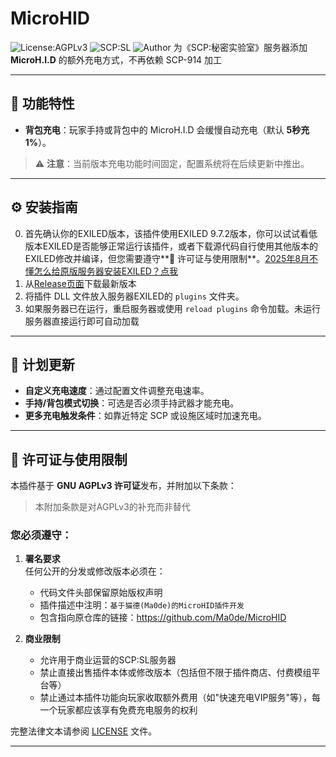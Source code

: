 # MicroHID
![License:AGPLv3](https://img.shields.io/badge/License-AGPLv3-blue.svg)
![SCP:SL](https://img.shields.io/badge/game-SCP:%20Secret%20Laboratory-red)
![Author](https://img.shields.io/badge/author-%E7%8C%AB%E5%BE%B7-brightgreen)
为《SCP:秘密实验室》服务器添加 **MicroH.I.D** 的额外充电方式，不再依赖 SCP-914 加工

---

## 📌 功能特性
- **背包充电**：玩家手持或背包中的 MicroH.I.D 会缓慢自动充电（默认 **5秒充1%**）。
> ⚠️ **注意**：当前版本充电功能时间固定，配置系统将在后续更新中推出。
---

## ⚙️ 安装指南
0. 首先确认你的EXILED版本，该插件使用EXILED 9.7.2版本，你可以试试看低版本EXILED是否能够正常运行该插件，或者下载源代码自行使用其他版本的EXILED修改并编译，但您需要遵守**📜 许可证与使用限制**。[2025年8月不懂怎么给原版服务器安装EXILED？点我](https://lcabk.cn/archives/1748518448591)
1. 从[Release页面](https://github.com/Ma0de/MicroHID/releases)下载最新版本
2. 将插件 DLL 文件放入服务器EXILED的 `plugins` 文件夹。
3. 如果服务器已在运行，重启服务器或使用 `reload plugins` 命令加载。未运行服务器直接运行即可自动加载

---

## 🚧 计划更新
- **自定义充电速度**：通过配置文件调整充电速率。
- **手持/背包模式切换**：可选是否必须手持武器才能充电。
- **更多充电触发条件**：如靠近特定 SCP 或设施区域时加速充电。

---

## 📜 许可证与使用限制
本插件基于 **GNU AGPLv3 许可证**发布，并附加以下条款：
> 本附加条款是对AGPLv3的补充而非替代
### 您必须遵守：
1. **署名要求**  
   任何公开的分发或修改版本必须在：
   - 代码文件头部保留原始版权声明
   - 插件描述中注明：`基于猫德(Ma0de)的MicroHID插件开发`  
   - 包含指向原仓库的链接：https://github.com/Ma0de/MicroHID

2. **商业限制**  
   - 允许用于商业运营的SCP:SL服务器  
   - 禁止直接出售插件本体或修改版本（包括但不限于插件商店、付费模组平台等）  
   - 禁止通过本插件功能向玩家收取额外费用（如"快速充电VIP服务"等），每一个玩家都应该享有免费充电服务的权利


完整法律文本请参阅 [LICENSE](LICENSE) 文件。


---
